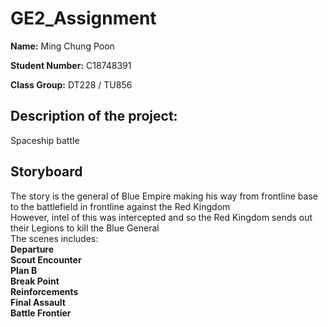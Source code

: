 # **GE2_Assignment**

**Name:** Ming Chung Poon

**Student Number:** C18748391

**Class Group:** DT228 / TU856

## Description of the project: 
Spaceship battle

## **Storyboard**
The story is the general of Blue Empire making his way from frontline base to the battlefield in frontline against the Red Kingdom\
However, intel of this was intercepted and so the Red Kingdom sends out their Legions to kill the Blue General\
The scenes includes:\
**Departure**\
**Scout Encounter**\
**Plan B**\
**Break Point**\
**Reinforcements**\
**Final Assault**\
**Battle Frontier**



